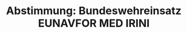 ---
abstimmung:
  abstimmung: 2
  bundestagssitzung: 158
  legislaturperiode: 19
categories:
- Todo
data:
- title: Abstimmungsergebnis 20200507_1-data.pdf
  url: /res/2021-btw/abstimmungsergebnisse/20200507_1-data.pdf
- title: Abstimmungsergebnis 20200507_1_xls-data.xlsx
  url: /res/2021-btw/abstimmungsergebnisse/20200507_1_xls-data.xlsx
- title: Abstimmungsergebnis 20200507_1_xls-data.csv
  url: /res/2021-btw/abstimmungsergebnisse/csv/20200507_1_xls-data.csv
ergebnis:
  afd:
    enthaltung: 0
    gesamt: 89
    ja: 0
    nein: 71
    nichtabgegeben: 18
    ungueltig: 0
  bü90/gr:
    enthaltung: 53
    gesamt: 67
    ja: 0
    nein: 5
    nichtabgegeben: 9
    ungueltig: 0
  cdu/csu:
    enthaltung: 0
    gesamt: 246
    ja: 216
    nein: 0
    nichtabgegeben: 30
    ungueltig: 0
  die linke.:
    enthaltung: 0
    gesamt: 69
    ja: 0
    nein: 48
    nichtabgegeben: 21
    ungueltig: 0
  fdp:
    enthaltung: 2
    gesamt: 80
    ja: 64
    nein: 0
    nichtabgegeben: 14
    ungueltig: 0
  file: 20200507_1_xls-data.xlsx
  fraktionslos:
    enthaltung: 0
    gesamt: 6
    ja: 0
    nein: 3
    nichtabgegeben: 3
    ungueltig: 0
  spd:
    enthaltung: 0
    gesamt: 151
    ja: 128
    nein: 1
    nichtabgegeben: 22
    ungueltig: 0
layout: abstimmung
links:
- title: Link zu bundestag.de
  url: https://www.bundestag.de/parlament/plenum/abstimmung/abstimmung?id=667
preview: 'Deutscher Bundestag


  158. Sitzung des Deutschen Bundestages

  am Donnerstag, 7. Mai 2020


  Endgültiges Ergebnis der Namentlichen Abstimmung Nr. 2


  Beschlussempfehlung des Auswärtigen Ausschusses (3. Ausschuss)

  zu dem Antrag der Bundesregierung

  Beteiligung bewaffneter deutscher Streitkräfte an der durch die Europäische Union

  geführten militärischen Krisenbewältigungsoperation im Mittelmeer EUNAVFOR MED

  IRINI

  Drs. 19/18734 und 19/18951'
tags:
- Todo
title: 'Abstimmung: Bundeswehreinsatz EUNAVFOR MED IRINI'
---